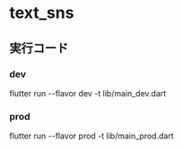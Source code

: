 # text_sns

## 実行コード

### dev

flutter run --flavor dev -t lib/main_dev.dart

### prod

flutter run --flavor prod -t lib/main_prod.dart
